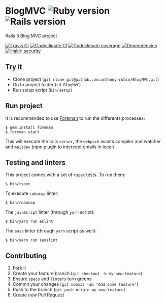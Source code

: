 # BlogMVC ![Ruby version](https://img.shields.io/badge/Ruby-2.4.1-5aaed7.svg?style=flat-square) ![Rails version](https://img.shields.io/badge/Rails-5.1.1-5aaed7.svg?style=flat-square)

Rails 5 Blog MVC project

[![Travis CI](https://travis-ci.org/anthony-robin/BlogMVC.svg?branch=master)](https://travis-ci.org/anthony-robin/BlogMVC)
[![Codeclimate CI](https://codeclimate.com/github/anthony-robin/BlogMVC/badges/gpa.svg)](https://codeclimate.com/github/anthony-robin/BlogMVC)
[![Codeclimate coverage](https://codeclimate.com/github/anthony-robin/BlogMVC/badges/coverage.svg)](https://codeclimate.com/github/anthony-robin/BlogMVC/coverage)
[![Dependencies](https://gemnasium.com/badges/github.com/anthony-robin/BlogMVC.svg)](https://gemnasium.com/github.com/anthony-robin/BlogMVC)
[![Hakiri security](https://hakiri.io/github/anthony-robin/BlogMVC/master.svg)](https://hakiri.io/github/anthony-robin/BlogMVC/master)

## Try it
- Clone project (`git clone git@github.com:anthony-robin/BlogMVC.git`)
- Go to project folder (`cd BlogMVC`)
- Run setup script (`bin/setup`)

## Run project
It is recommended to use [Foreman](https://github.com/ddollar/foreman) to run the differents processes:

```shell
$ gem install foreman
$ foreman start
```

This will execute the rails `server`, the `webpack` assets compiler and watcher and `maildev` (npm plugin to intercept emails in local)

## Testing and linters
This project comes with a set of `rspec` tests. To run them:
```shell
$ bin/rspec
```

To execute `rubocop` linter:
```shell
$ bin/rubocop
```

The `javaScript` linter (through `yarn` script):
```shell
$ bin/yarn run eslint
```

The `sass` linter (through `yarn` script as well):
```shell
$ bin/yarn run sasslint
```

## Contributing
1. Fork it
2. Create your feature branch (`git checkout -b my-new-feature`)
3. Ensure `specs` and `linters` turn greens
4. Commit your changes (`git commit -am 'Add some feature'`)
5. Push to the branch (`git push origin my-new-feature`)
6. Create new Pull Request
